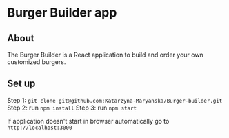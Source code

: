 # Burger Builder app

## About 
The Burger Builder is a React application to build and order your own customized burgers.

## Set up
Step 1: `git clone git@github.com:Katarzyna-Maryanska/Burger-builder.git`
Step 2: run `npm install`
Step 3: run `npm start`

If application doesn't start in browser automatically go to `http://localhost:3000` 

